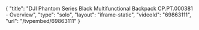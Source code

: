 {
    "title": "DJI Phantom Series Black Multifunctional Backpack CP.PT.000381 - Overview",
    "type": "solo",
    "layout": "iframe-static",
    "videoId": "69863111",
    "url": "\/tvpembed\/69863111"
}